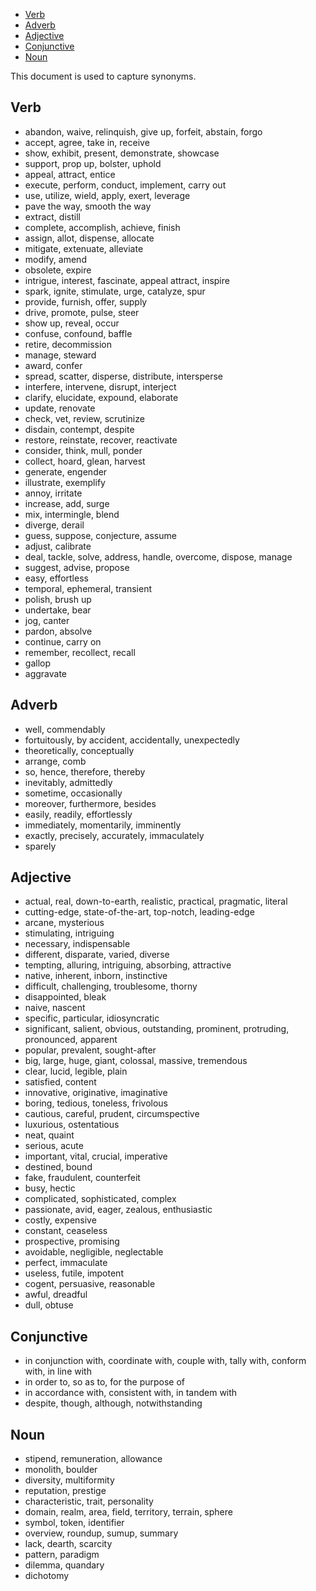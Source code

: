 
- [Verb](#verb)
- [Adverb](#adverb)
- [Adjective](#adjective)
- [Conjunctive](#conjunctive)
- [Noun](#noun)

This document is used to capture synonyms.

## Verb
- abandon, waive, relinquish, give up, forfeit, abstain, forgo
- accept, agree, take in, receive
- show, exhibit, present, demonstrate, showcase
- support, prop up, bolster, uphold
- appeal, attract, entice
- execute, perform, conduct, implement, carry out
- use, utilize, wield, apply, exert, leverage
- pave the way, smooth the way
- extract, distill
- complete, accomplish, achieve, finish
- assign, allot, dispense, allocate
- mitigate, extenuate, alleviate
- modify, amend
- obsolete, expire
- intrigue, interest, fascinate, appeal attract, inspire
- spark, ignite, stimulate, urge, catalyze, spur
- provide, furnish, offer, supply
- drive, promote, pulse, steer
- show up, reveal, occur
- confuse, confound, baffle
- retire, decommission
- manage, steward
- award, confer
- spread, scatter, disperse, distribute, intersperse
- interfere, intervene, disrupt, interject
- clarify, elucidate, expound, elaborate
- update, renovate
- check, vet, review, scrutinize
- disdain, contempt, despite
- restore, reinstate, recover, reactivate
- consider, think, mull, ponder
- collect, hoard, glean, harvest
- generate, engender
- illustrate, exemplify
- annoy, irritate
- increase, add, surge
- mix, intermingle, blend
- diverge, derail
- guess, suppose, conjecture, assume
- adjust, calibrate
- deal, tackle, solve, address, handle, overcome, dispose, manage
- suggest, advise, propose
- easy, effortless
- temporal, ephemeral, transient
- polish, brush up
- undertake, bear
- jog, canter
- pardon, absolve
- continue, carry on
- remember, recollect, recall
- gallop
- aggravate


## Adverb
- well, commendably
- fortuitously, by accident, accidentally, unexpectedly
- theoretically, conceptually
- arrange, comb
- so, hence, therefore, thereby
- inevitably, admittedly
- sometime, occasionally
- moreover, furthermore, besides
- easily, readily, effortlessly
- immediately, momentarily, imminently
- exactly, precisely, accurately, immaculately
- sparely


## Adjective
- actual, real, down-to-earth, realistic, practical, pragmatic, literal
- cutting-edge, state-of-the-art, top-notch, leading-edge
- arcane, mysterious
- stimulating, intriguing
- necessary, indispensable
- different, disparate, varied, diverse
- tempting, alluring, intriguing, absorbing, attractive
- native, inherent, inborn, instinctive
- difficult, challenging, troublesome, thorny
- disappointed, bleak
- naive, nascent
- specific, particular, idiosyncratic
- significant, salient, obvious, outstanding, prominent, protruding, pronounced, apparent
- popular, prevalent, sought-after
- big, large, huge, giant, colossal, massive, tremendous
- clear, lucid, legible, plain
- satisfied, content
- innovative, originative, imaginative
- boring, tedious, toneless, frivolous
- cautious, careful, prudent, circumspective
- luxurious, ostentatious
- neat, quaint
- serious, acute
- important, vital, crucial, imperative
- destined, bound
- fake, fraudulent, counterfeit
- busy, hectic
- complicated, sophisticated, complex
- passionate, avid, eager, zealous, enthusiastic
- costly, expensive
- constant, ceaseless
- prospective, promising
- avoidable, negligible, neglectable
- perfect, immaculate
- useless, futile, impotent
- cogent, persuasive, reasonable
- awful, dreadful
- dull, obtuse


## Conjunctive
- in conjunction with, coordinate with, couple with, tally with, conform with, in line with
- in order to, so as to, for the purpose of
- in accordance with, consistent with, in tandem with
- despite, though, although, notwithstanding


## Noun
- stipend, remuneration, allowance
- monolith, boulder
- diversity, multiformity
- reputation, prestige
- characteristic, trait, personality
- domain, realm, area, field, territory, terrain, sphere
- symbol, token, identifier
- overview, roundup, sumup, summary
- lack, dearth, scarcity
- pattern, paradigm
- dilemma, quandary
- dichotomy
